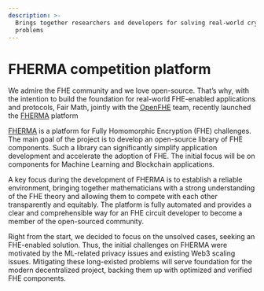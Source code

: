 ```yaml
---
description: >-
  Brings together researchers and developers for solving real-world cryptography
  problems
---
```


# FHERMA competition platform

We admire the FHE community and we love open-source. That’s why, with the intention to build the foundation for real-world FHE-enabled applications and protocols, Fair Math, jointly with the [OpenFHE](https://www.openfhe.org) team, recently launched the [FHERMA](https://fherma.io/) platform

[FHERMA](https://fherma.io) is a platform for Fully Homomorphic Encryption (FHE) challenges. The main goal of the project is to develop an open-source library of FHE components. Such a library can significantly simplify application development and accelerate the adoption of FHE. The initial focus will be on components for Machine Learning and Blockchain applications.

A key focus during the development of FHERMA is to establish a reliable environment, bringing together mathematicians with a strong understanding of the FHE theory and allowing them to compete with each other transparently and equitably. The platform is fully automated and provides a clear and comprehensible way for an FHE circuit developer to become a member of the open-sourced community.

Right from the start, we decided to focus on the unsolved cases, seeking an FHE-enabled solution. Thus, the initial challenges on FHERMA were motivated by the ML-related privacy issues and existing Web3 scaling issues. Mitigating these long-existed problems will serve foundation for the modern decentralized project, backing them up with optimized and verified FHE components.




